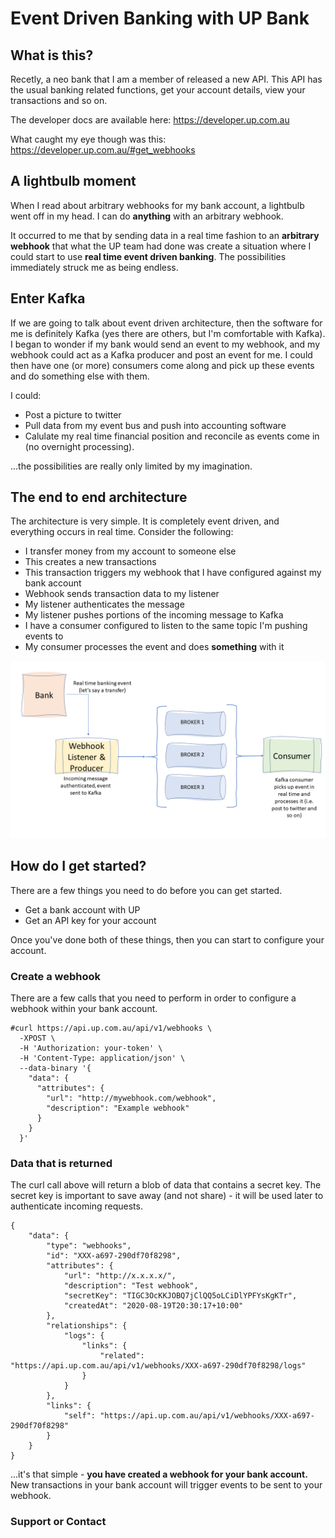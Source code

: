 # Event Driven Banking with UP Bank

## What is this?
Recetly, a neo bank that I am a member of released a new API. 
This API has the usual banking related functions, get your account details, view your transactions and so on.

The developer docs are available here: https://developer.up.com.au

What caught my eye though was this: https://developer.up.com.au/#get_webhooks

## A lightbulb moment

When I read about arbitrary webhooks for my bank account, a lightbulb went off in my head.
I can do **anything** with an arbitrary webhook.

It occurred to me that by sending data in a real time fashion to an **arbitrary** **webhook** that what the UP team had done was create a situation where I could start to use **real time event driven banking**. The possibilities immediately struck me as being endless. 

## Enter Kafka

If we are going to talk about event driven architecture, then the software for me is definitely Kafka (yes there are others, but I'm comfortable with Kafka). 
I began to wonder if my bank would send an event to my webhook, and my webhook could act as a Kafka producer and post an event for me. I could then have one (or more) consumers come along and pick up these events and do something else with them. 

I could: 

- Post a picture to twitter
- Pull data from my event bus and push into accounting software
- Calulate my real time financial position and reconcile as events come in (no overnight processing).

...the possibilities are really only limited by my imagination.


## The end to end architecture
The architecture is very simple. It is completely event driven, and everything occurs in real time. 
Consider the following:
- I transfer money from my account to someone else
- This creates a new transactions
- This transaction triggers my webhook that I have configured against my bank account
- Webhook sends transaction data to my listener
- My listener authenticates the message
- My listener pushes portions of the incoming message to Kafka
- I have a consumer configured to listen to the same topic I'm pushing events to
- My consumer processes the event and does **something** with it

![End to End Architecture](/Architecture.PNG)


## How do I get started?
There are a few things you need to do before you can get started. 
- Get a bank account with UP
- Get an API key for your account

Once you've done both of these things, then you can start to configure your account.

### Create a webhook
There are a few calls that you need to perform in order to configure a webhook within your bank account.

```
#curl https://api.up.com.au/api/v1/webhooks \
  -XPOST \
  -H 'Authorization: your-token' \
  -H 'Content-Type: application/json' \
  --data-binary '{
    "data": {
      "attributes": {
        "url": "http://mywebhook.com/webhook",
        "description": "Example webhook"
      }
    }
  }'
```

### Data that is returned
The curl call above will return a blob of data that contains a secret key. 
The secret key is important to save away (and not share) - it will be used later to authenticate incoming requests.

```
{
    "data": {
        "type": "webhooks",
        "id": "XXX-a697-290df70f8298",
        "attributes": {
            "url": "http://x.x.x.x/",
            "description": "Test webhook",
            "secretKey": "TIGC3OcKKJOBQ7jClQQ5oLCiDlYPFYsKgKTr",
            "createdAt": "2020-08-19T20:30:17+10:00"
        },
        "relationships": {
            "logs": {
                "links": {
                    "related": "https://api.up.com.au/api/v1/webhooks/XXX-a697-290df70f8298/logs"
                }
            }
        },
        "links": {
            "self": "https://api.up.com.au/api/v1/webhooks/XXX-a697-290df70f8298"
        }
    }
}
```

...it's that simple - **you have created a webhook for your bank account.**
New transactions in your bank account will trigger events to be sent to your webhook.


### Support or Contact

